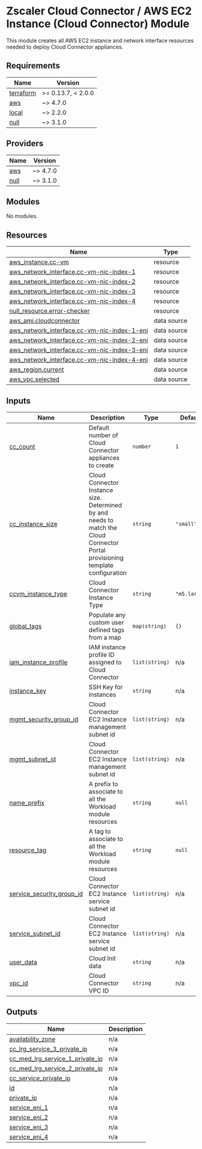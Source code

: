 # Zscaler Cloud Connector / AWS EC2 Instance (Cloud Connector) Module

This module creates all AWS EC2 instance and network interface resources needed to deploy Cloud Connector appliances.

<!-- BEGINNING OF PRE-COMMIT-TERRAFORM DOCS HOOK -->
## Requirements

| Name | Version |
|------|---------|
| <a name="requirement_terraform"></a> [terraform](#requirement\_terraform) | >= 0.13.7, < 2.0.0 |
| <a name="requirement_aws"></a> [aws](#requirement\_aws) | ~> 4.7.0 |
| <a name="requirement_local"></a> [local](#requirement\_local) | ~> 2.2.0 |
| <a name="requirement_null"></a> [null](#requirement\_null) | ~> 3.1.0 |

## Providers

| Name | Version |
|------|---------|
| <a name="provider_aws"></a> [aws](#provider\_aws) | ~> 4.7.0 |
| <a name="provider_null"></a> [null](#provider\_null) | ~> 3.1.0 |

## Modules

No modules.

## Resources

| Name | Type |
|------|------|
| [aws_instance.cc-vm](https://registry.terraform.io/providers/hashicorp/aws/latest/docs/resources/instance) | resource |
| [aws_network_interface.cc-vm-nic-index-1](https://registry.terraform.io/providers/hashicorp/aws/latest/docs/resources/network_interface) | resource |
| [aws_network_interface.cc-vm-nic-index-2](https://registry.terraform.io/providers/hashicorp/aws/latest/docs/resources/network_interface) | resource |
| [aws_network_interface.cc-vm-nic-index-3](https://registry.terraform.io/providers/hashicorp/aws/latest/docs/resources/network_interface) | resource |
| [aws_network_interface.cc-vm-nic-index-4](https://registry.terraform.io/providers/hashicorp/aws/latest/docs/resources/network_interface) | resource |
| [null_resource.error-checker](https://registry.terraform.io/providers/hashicorp/null/latest/docs/resources/resource) | resource |
| [aws_ami.cloudconnector](https://registry.terraform.io/providers/hashicorp/aws/latest/docs/data-sources/ami) | data source |
| [aws_network_interface.cc-vm-nic-index-1-eni](https://registry.terraform.io/providers/hashicorp/aws/latest/docs/data-sources/network_interface) | data source |
| [aws_network_interface.cc-vm-nic-index-2-eni](https://registry.terraform.io/providers/hashicorp/aws/latest/docs/data-sources/network_interface) | data source |
| [aws_network_interface.cc-vm-nic-index-3-eni](https://registry.terraform.io/providers/hashicorp/aws/latest/docs/data-sources/network_interface) | data source |
| [aws_network_interface.cc-vm-nic-index-4-eni](https://registry.terraform.io/providers/hashicorp/aws/latest/docs/data-sources/network_interface) | data source |
| [aws_region.current](https://registry.terraform.io/providers/hashicorp/aws/latest/docs/data-sources/region) | data source |
| [aws_vpc.selected](https://registry.terraform.io/providers/hashicorp/aws/latest/docs/data-sources/vpc) | data source |

## Inputs

| Name | Description | Type | Default | Required |
|------|-------------|------|---------|:--------:|
| <a name="input_cc_count"></a> [cc\_count](#input\_cc\_count) | Default number of Cloud Connector appliances to create | `number` | `1` | no |
| <a name="input_cc_instance_size"></a> [cc\_instance\_size](#input\_cc\_instance\_size) | Cloud Connector Instance size. Determined by and needs to match  the Cloud Connector Portal provisioning template configuration | `string` | `"small"` | no |
| <a name="input_ccvm_instance_type"></a> [ccvm\_instance\_type](#input\_ccvm\_instance\_type) | Cloud Connector Instance Type | `string` | `"m5.large"` | no |
| <a name="input_global_tags"></a> [global\_tags](#input\_global\_tags) | Populate any custom user defined tags from a map | `map(string)` | `{}` | no |
| <a name="input_iam_instance_profile"></a> [iam\_instance\_profile](#input\_iam\_instance\_profile) | IAM instance profile ID assigned to Cloud Connector | `list(string)` | n/a | yes |
| <a name="input_instance_key"></a> [instance\_key](#input\_instance\_key) | SSH Key for instances | `string` | n/a | yes |
| <a name="input_mgmt_security_group_id"></a> [mgmt\_security\_group\_id](#input\_mgmt\_security\_group\_id) | Cloud Connector EC2 Instance management subnet id | `list(string)` | n/a | yes |
| <a name="input_mgmt_subnet_id"></a> [mgmt\_subnet\_id](#input\_mgmt\_subnet\_id) | Cloud Connector EC2 Instance management subnet id | `list(string)` | n/a | yes |
| <a name="input_name_prefix"></a> [name\_prefix](#input\_name\_prefix) | A prefix to associate to all the Workload module resources | `string` | `null` | no |
| <a name="input_resource_tag"></a> [resource\_tag](#input\_resource\_tag) | A tag to associate to all the Workload module resources | `string` | `null` | no |
| <a name="input_service_security_group_id"></a> [service\_security\_group\_id](#input\_service\_security\_group\_id) | Cloud Connector EC2 Instance service subnet id | `list(string)` | n/a | yes |
| <a name="input_service_subnet_id"></a> [service\_subnet\_id](#input\_service\_subnet\_id) | Cloud Connector EC2 Instance service subnet id | `list(string)` | n/a | yes |
| <a name="input_user_data"></a> [user\_data](#input\_user\_data) | Cloud Init data | `string` | n/a | yes |
| <a name="input_vpc_id"></a> [vpc\_id](#input\_vpc\_id) | Cloud Connector VPC ID | `string` | n/a | yes |

## Outputs

| Name | Description |
|------|-------------|
| <a name="output_availability_zone"></a> [availability\_zone](#output\_availability\_zone) | n/a |
| <a name="output_cc_lrg_service_3_private_ip"></a> [cc\_lrg\_service\_3\_private\_ip](#output\_cc\_lrg\_service\_3\_private\_ip) | n/a |
| <a name="output_cc_med_lrg_service_1_private_ip"></a> [cc\_med\_lrg\_service\_1\_private\_ip](#output\_cc\_med\_lrg\_service\_1\_private\_ip) | n/a |
| <a name="output_cc_med_lrg_service_2_private_ip"></a> [cc\_med\_lrg\_service\_2\_private\_ip](#output\_cc\_med\_lrg\_service\_2\_private\_ip) | n/a |
| <a name="output_cc_service_private_ip"></a> [cc\_service\_private\_ip](#output\_cc\_service\_private\_ip) | n/a |
| <a name="output_id"></a> [id](#output\_id) | n/a |
| <a name="output_private_ip"></a> [private\_ip](#output\_private\_ip) | n/a |
| <a name="output_service_eni_1"></a> [service\_eni\_1](#output\_service\_eni\_1) | n/a |
| <a name="output_service_eni_2"></a> [service\_eni\_2](#output\_service\_eni\_2) | n/a |
| <a name="output_service_eni_3"></a> [service\_eni\_3](#output\_service\_eni\_3) | n/a |
| <a name="output_service_eni_4"></a> [service\_eni\_4](#output\_service\_eni\_4) | n/a |
<!-- END OF PRE-COMMIT-TERRAFORM DOCS HOOK -->